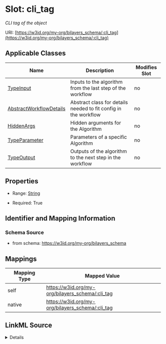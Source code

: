 

# Slot: cli_tag


_CLI tag of the object_





URI: [https://w3id.org/my-org/bilayers_schema/:cli_tag](https://w3id.org/my-org/bilayers_schema/:cli_tag)



<!-- no inheritance hierarchy -->





## Applicable Classes

| Name | Description | Modifies Slot |
| --- | --- | --- |
| [TypeInput](TypeInput.md) | Inputs to the algorithm from the last step of the workflow |  no  |
| [AbstractWorkflowDetails](AbstractWorkflowDetails.md) | Abstract class for details needed to fit config in the workflow |  no  |
| [HiddenArgs](HiddenArgs.md) | Hidden arguments for the Algorithm |  no  |
| [TypeParameter](TypeParameter.md) | Parameters of a specific Algorithm |  no  |
| [TypeOutput](TypeOutput.md) | Outputs of the algorithm to the next step in the workflow |  no  |







## Properties

* Range: [String](String.md)

* Required: True





## Identifier and Mapping Information







### Schema Source


* from schema: https://w3id.org/my-org/bilayers_schema




## Mappings

| Mapping Type | Mapped Value |
| ---  | ---  |
| self | https://w3id.org/my-org/bilayers_schema/:cli_tag |
| native | https://w3id.org/my-org/bilayers_schema/:cli_tag |




## LinkML Source

<details>
```yaml
name: cli_tag
description: CLI tag of the object
from_schema: https://w3id.org/my-org/bilayers_schema
rank: 1000
alias: cli_tag
domain_of:
- AbstractWorkflowDetails
- TypeParameter
- HiddenArgs
range: string
required: true

```
</details>